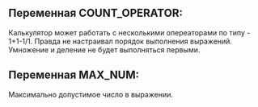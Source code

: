 
## Переменная COUNT_OPERATOR:
Калькулятор может работать с несколькими опереаторами по типу - 1+1-1/1.
Правда не настраивал порядок выполнения выражений. Умножение и деление не будет выполняться первыми.

## Переменная MAX_NUM:
Максимально допустимое число в выражении.
